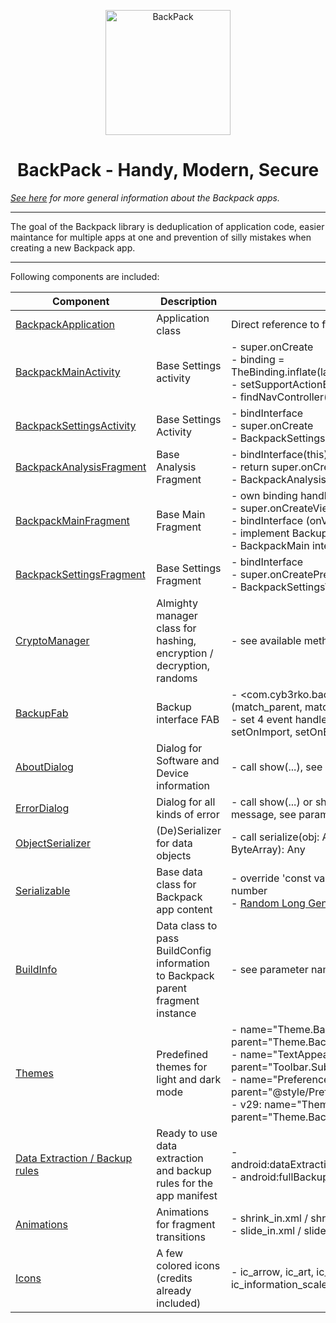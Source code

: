 <p align="center">
  <img alt="BackPack" src="https://i.imgur.com/VW6M7N7.png" width="200"/>
</p>

<h1 align="center">BackPack - Handy, Modern, Secure</h1>

*[See here](README.md) for more general information about the Backpack apps.*

---

The goal of the Backpack library is deduplication of application code, easier maintance for multiple apps at one and prevention of silly mistakes when creating a new Backpack app.

---

Following components are included:

| **Component** | **Description** | **Implementation** |
|---|---|---|
| [BackpackApplication](backpack/src/main/kotlin/com/cyb3rko/backpack/BackpackApplication.kt) | Application class | Direct reference to from app's manifest |
| [BackpackMainActivity](backpack/src/main/kotlin/com/cyb3rko/backpack/activities/BackpackMainActivity.kt) | Base Settings activity | - super.onCreate<br>- binding = TheBinding.inflate(layoutInflater).asContentView()<br>- setSupportActionBar(binding.toolbar)<br>- findNavController(R.id.nav_host_id).applyToActionBar() |
| [BackpackSettingsActivity](backpack/src/main/kotlin/com/cyb3rko/backpack/activities/BackpackSettingsActivity.kt) | Base Settings Activity | - bindInterface<br>- super.onCreate<br>- BackpackSettings interface |
| [BackpackAnalysisFragment](backpack/src/main/kotlin/com/cyb3rko/backpack/fragments/BackpackAnalysisFragment.kt) | Base Analysis Fragment | - bindInterface(this)<br>- return super.onCreateView<br>- BackpackAnalysis interface |
| [BackpackMainFragment](backpack/src/main/kotlin/com/cyb3rko/backpack/fragments/BackpackMainFragment.kt) | Base Main Fragment | - own binding handling<br>- super.onCreateView (but return binding.root)<br>- bindInterface (onViewCreated)<br>- implement BackupFab<br>- BackpackMain interface |
| [BackpackSettingsFragment](backpack/src/main/kotlin/com/cyb3rko/backpack/fragments/BackpackSettingsFragment.kt) | Base Settings Fragment | - bindInterface<br>- super.onCreatePreferences<br>- BackpackSettingsView interface |
| [CryptoManager](backpack/src/main/kotlin/com/cyb3rko/backpack/crypto/CryptoManager.kt) | Almighty manager class for hashing, encryption / decryption, randoms | - see available methods |
| [BackupFab](backpack/src/main/kotlin/com/cyb3rko/backpack/views/BackupFab.kt) | Backup interface FAB | - <com.cyb3rko.backpack.views.BackupFab /> (match_parent, match_parent)<br>- set 4 event handlers setOnOpen, setOnClose, setOnImport, setOnExport |
| [AboutDialog](backpack/src/main/kotlin/com/cyb3rko/backpack/modals/AboutDialog.kt) | Dialog for Software and Device information | - call show(...), see parameter names |
| [ErrorDialog](backpack/src/main/kotlin/com/cyb3rko/backpack/modals/ErrorDialog.kt) | Dialog for all kinds of error | - call show(...) or showCustom(...) for custom error message, see parameter names |
| [ObjectSerializer](backpack/src/main/kotlin/com/cyb3rko/backpack/utils/ObjectSerializer.kt) | (De)Serializer for data objects | - call serialize(obj: Any): ByteArray or deserialize(bytes: ByteArray): Any |
| [Serializable](backpack/src/main/kotlin/com/cyb3rko/backpack/data/Serializable.kt) | Base data class for Backpack app content | - override 'const val serialVersionUID' to some random number<br>- [Random Long Generator](https://www.calculator.net/random-number-generator.html?slower=-9223372036854775808&supper=9223372036854775807&ctype=1) |
| [BuildInfo](backpack/src/main/kotlin/com/cyb3rko/backpack/data/BuildInfo.kt) | Data class to pass BuildConfig information to Backpack parent fragment instance | - see parameter names |
| [Themes](backpack/src/main/res) | Predefined themes for light and dark mode | - name="Theme.BackpackDemo" parent="Theme.Backpack" /><br>- name="TextAppearance.Toolbar.Subtitle" parent="Toolbar.Subtitle" /><br>- name="Preference.SwitchPreferenceCompat" parent="@style/PreferenceSwitch.Backpack" /><br>- v29: name="Theme.BackpackDemo" parent="Theme.Backpack.E2E" /> |
| [Data Extraction / Backup rules](backpack/src/main/res/xml) | Ready to use data extraction and backup rules for the app manifest | - android:dataExtractionRules="@xml/data_extraction_rules"<br>- android:fullBackupContent="@xml/backup_rules" |
| [Animations](backpack/src/main/res/anim) | Animations for fragment transitions | - shrink_in.xml / shrink_out.xml<br>- slide_in.xml / slide_out.xml |
| [Icons](backpack/src/main/res/drawable) | A few colored icons (credits already included) | - ic_arrow, ic_art, ic_empty, ic_git, ic_information, ic_information_scaled, ic_security, ic_settings |

